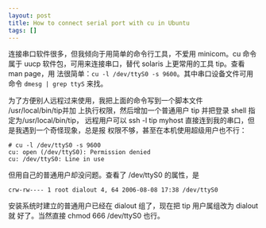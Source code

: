 ```yaml
---
layout: post
title: How to connect serial port with cu in Ubuntu
tags: []
---
```


连接串口软件很多，但我倾向于用简单的命令行工具，不爱用 minicom。cu  命令属于
uucp 软件包，可用来连接串口，替代 solaris 上更常用的工具 tip。查看 man page，用
法很简单：`cu -l /dev/ttyS0 -s 9600`。其中串口设备文件可用命令
`dmesg | grep ttyS` 来找。

为了方便别人远程过来使用，我把上面的命令写到一个脚本文件 /usr/local/bin/tip并加
上执行权限，然后增加一个普通用户 tip 并把登录 shell 指定为/usr/local/bin/tip，
远程用户可以 ssh -l tip myhost 直接连到我的串口，但是我遇到一个奇怪现象，总是报
权限不够，甚至在本机使用超级用户也不行：

    # cu -l /dev/ttyS0 -s 9600
    cu: open (/dev/ttyS0): Permission denied
    cu: /dev/ttyS0: Line in use

但用自己的普通用户却没问题。查看了 /dev/ttyS0 的属性，是

    crw-rw---- 1 root dialout 4, 64 2006-08-08 17:38 /dev/ttyS0

安装系统时建立的普通用户已经在 dialout 组了，现在把 tip 用户属组改为 dialout 就
好了。当然直接 chmod 666 /dev/ttyS0 也行。
